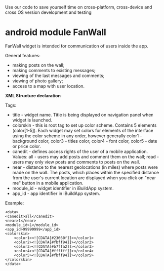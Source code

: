 Use our code to save yourself time on cross-platform, cross-device and cross OS version development and testing
# android module FanWall
FanWall widget is intended for communication of users inside the app.

General features:

- making posts on the wall;
- making comments to existing messages;
- viewing of the last messages and comments;
- viewing of photo gallery;
- access to a map with user location.

**XML Structure declaration**

Tags:
- title - widget name. Title is being displayed on navigation panel when widget is launched.
- colorskin - this is root tag to set up color scheme. Contains 5 elements (color[1-5]). Each widget may set colors for elements of the interface using the color scheme in any order, however generally color1 - background color, color3 - titles color, color4 - font color, color5 - date or price color.
- canedit - defines access rights of the user of a mobile application.
Values:
all - users may add posts and comment them on the wall;
read - users may only view posts and comments to posts on the wall.
- near - distance to the nearest geolocations (in miles) where posts were made on the wall. The posts, which places within the specified distance from the user's current location are displayed when you click on "near me" button in a mobile application.
- module_id - widget identifier in iBuildApp system.
- app_id - app identifier in iBuildApp system.

Example:


    <data>
    <canedit>all</canedit>
    <near>1</near>
    <module_id>1</module_id>
    <app_id>99999999</app_id>
    <colorskin>
        <color1><![CDATA[#23660f]]></color1>
        <color2><![CDATA[#fbff94]]></color2>
        <color3><![CDATA[#b7ffa2]]></color3>
        <color4><![CDATA[#ffffff]]></color4>
        <color5><![CDATA[#fbff94]]></color5>
    </colorskin>
    </data>
